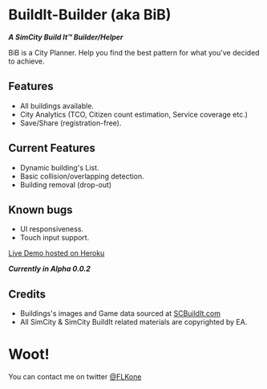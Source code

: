 # BuildIt-Builder (aka BiB)
***A SimCity Build It™ Builder/Helper***

BiB is a City Planner. Help you find the best pattern for what you've decided to achieve.

## Features

* All buildings available.
* City Analytics (TCO, Citizen count estimation, Service coverage etc.)
* Save/Share (registration-free).

## Current Features

* Dynamic building's List.
* Basic collision/overlapping detection.
* Building removal (drop-out)

## Known bugs

* UI responsiveness.
* Touch input support.

[Live Demo hosted on Heroku](https://buildit-builder.herokuapp.com)

***Currently in Alpha 0.0.2***

## Credits

* Buildings's images and Game data sourced at [SCBuildIt.com](http://scbuildit.com)
* All SimCity & SimCity BuildIt related materials are copyrighted by EA.

# Woot!

You can contact me on twitter [@FLKone](https://twitter.com/FLKone)
